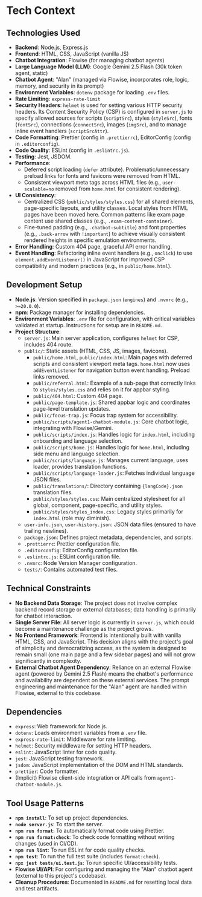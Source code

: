 <!-- Alan UI - techContext.md | 19th June 2025, WJW -->

# Tech Context

## Technologies Used
- **Backend**: Node.js, Express.js
- **Frontend**: HTML, CSS, JavaScript (vanilla JS)
- **Chatbot Integration**: Flowise (for managing chatbot agents)
- **Large Language Model (LLM)**: Google Gemini 2.5 Flash (30k token agent, static)
- **Chatbot Agent**: "Alan" (managed via Flowise, incorporates role, logic, memory, and security in its prompt)
- **Environment Variables**: `dotenv` package for loading `.env` files.
- **Rate Limiting**: `express-rate-limit`
- **Security Headers**: `helmet` is used for setting various HTTP security headers. Its Content Security Policy (CSP) is configured in `server.js` to specify allowed sources for scripts (`scriptSrc`), styles (`styleSrc`), fonts (`fontSrc`), connections (`connectSrc`), images (`imgSrc`), and to manage inline event handlers (`scriptSrcAttr`).
- **Code Formatting**: Prettier (config in `.prettierrc`), EditorConfig (config in `.editorconfig`).
- **Code Quality**: ESLint (config in `.eslintrc.js`).
- **Testing**: Jest, JSDOM.
- **Performance**:
    - Deferred script loading (`defer` attribute). Problematic/unnecessary preload links for fonts and favicons were removed from HTML.
    - Consistent viewport meta tags across HTML files (e.g., `user-scalable=no` removed from `home.html` for consistent rendering).
- **UI Consistency**:
    - Centralized CSS (`public/styles/styles.css`) for all shared elements, page-specific layouts, and utility classes. Local styles from HTML pages have been moved here. Common patterns like exam page content use shared classes (e.g., `.exam-content-container`).
    - Fine-tuned padding (e.g., `.chatbot-subtitle`) and font properties (e.g., `.back-arrow` with `!important`) to achieve visually consistent rendered heights in specific emulation environments.
- **Error Handling**: Custom 404 page, graceful API error handling.
- **Event Handling**: Refactoring inline event handlers (e.g., `onclick`) to use `element.addEventListener()` in JavaScript for improved CSP compatibility and modern practices (e.g., in `public/home.html`).

## Development Setup
- **Node.js**: Version specified in `package.json` (`engines`) and `.nvmrc` (e.g., `>=20.0.0`).
- **npm**: Package manager for installing dependencies.
- **Environment Variables**: `.env` file for configuration, with critical variables validated at startup. Instructions for setup are in `README.md`.
- **Project Structure**:
    - `server.js`: Main server application, configures `helmet` for CSP, includes 404 route.
    - `public/`: Static assets (HTML, CSS, JS, images, favicons).
        - `public/home.html`, `public/index.html`: Main pages with deferred scripts and consistent viewport meta tags. `home.html` now uses `addEventListener` for navigation button event handling. Preload links removed.
        - `public/referral.html`: Example of a sub-page that correctly links to `styles/styles.css` and relies on it for appbar styling.
        - `public/404.html`: Custom 404 page.
        - `public/page-template.js`: Shared appbar logic and coordinates page-level translation updates.
        - `public/focus-trap.js`: Focus trap system for accessibility.
        - `public/scripts/agent1-chatbot-module.js`: Core chatbot logic, integrating with Flowise/Gemini.
        - `public/scripts/index.js`: Handles logic for `index.html`, including onboarding and language selection.
        - `public/scripts/home.js`: Handles logic for `home.html`, including side menu and language selection.
        - `public/scripts/language.js`: Manages current language, uses loader, provides translation functions.
        - `public/scripts/language-loader.js`: Fetches individual language JSON files.
        - `public/translations/`: Directory containing `{langCode}.json` translation files.
        - `public/styles/styles.css`: Main centralized stylesheet for all global, component, page-specific, and utility styles.
        - `public/styles/styles_index.css`: Legacy styles primarily for `index.html` (role may diminish).
    - `user-info.json`, `user-history.json`: JSON data files (ensured to have trailing newlines).
    - `package.json`: Defines project metadata, dependencies, and scripts.
    - `.prettierrc`: Prettier configuration file.
    - `.editorconfig`: EditorConfig configuration file.
    - `.eslintrc.js`: ESLint configuration file.
    - `.nvmrc`: Node Version Manager configuration.
    - `tests/`: Contains automated test files.

## Technical Constraints
- **No Backend Data Storage**: The project does not involve complex backend record storage or external databases; data handling is primarily for chatbot interaction.
- **Single Server File**: All server logic is currently in `server.js`, which could become a maintenance challenge as the project grows.
- **No Frontend Framework**: Frontend is intentionally built with vanilla HTML, CSS, and JavaScript. This decision aligns with the project's goal of simplicity and democratizing access, as the system is designed to remain small (one main page and a few sidebar pages) and will not grow significantly in complexity.
- **External Chatbot Agent Dependency**: Reliance on an external Flowise agent (powered by Gemini 2.5 Flash) means the chatbot's performance and availability are dependent on these external services. The prompt engineering and maintenance for the "Alan" agent are handled within Flowise, external to this codebase.

## Dependencies
- `express`: Web framework for Node.js.
- `dotenv`: Loads environment variables from a `.env` file.
- `express-rate-limit`: Middleware for rate limiting.
- `helmet`: Security middleware for setting HTTP headers.
- `eslint`: JavaScript linter for code quality.
- `jest`: JavaScript testing framework.
- `jsdom`: JavaScript implementation of the DOM and HTML standards.
- `prettier`: Code formatter.
- (Implicit) Flowise client-side integration or API calls from `agent1-chatbot-module.js`.

## Tool Usage Patterns
- **`npm install`**: To set up project dependencies.
- **`node server.js`**: To start the server.
- **`npm run format`**: To automatically format code using Prettier.
- **`npm run format:check`**: To check code formatting without writing changes (used in CI/CD).
- **`npm run lint`**: To run ESLint for code quality checks.
- **`npm test`**: To run the full test suite (includes `format:check`).
- **`npx jest tests/ui.test.js`**: To run specific UI/accessibility tests.
- **Flowise UI/API**: For configuring and managing the "Alan" chatbot agent (external to this project's codebase).
- **Cleanup Procedures**: Documented in `README.md` for resetting local data and test artifacts.
